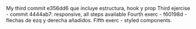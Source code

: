 My third commit e356dd6 que incluye estructura, hook y prop
Third ejercise - commit 4444ab7: responsive, all steps available
Fourth exerc - f60198d - flechas de ezq y derecha añadidos. 
Fifth exerc - styled components. 